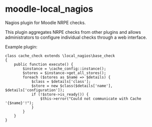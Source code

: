 moodle-local_nagios
===================

Nagios plugin for Moodle NRPE checks.

This plugin aggregates NRPE checks from other plugins and allows administrators to configure individual checks through a web interface.

Example plugin:
```
class cache_check extends \local_nagios\base_check
{
    public function execute() {
        $instance = \cache_config::instance();
        $stores = $instance->get_all_stores();
        foreach ($stores as $name => $details) {
            $class = $details['class'];
            $store = new $class($details['name'], $details['configuration']);
            if (!$store->is_ready()) {
                $this->error("Could not communicate with Cache '{$name}'!");
            }
        }
    }
}
```
